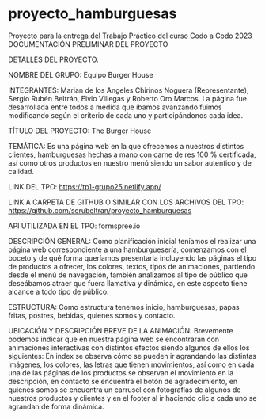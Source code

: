 # proyecto_hamburguesas
Proyecto para la entrega del Trabajo Práctico del curso Codo a Codo 2023
DOCUMENTACIÓN PRELIMINAR DEL PROYECTO 

DETALLES DEL PROYECTO.

NOMBRE DEL GRUPO:
Equipo Burger House

INTEGRANTES:
Marian de los Angeles Chirinos Noguera (Representante), Sergio Rubén Beltrán, Elvio Villegas y Roberto Oro Marcos. 
La página fue desarrollada entre todos a medida que íbamos avanzando fuimos modificando según el criterio de cada uno y participándonos cada idea.

TÍTULO DEL PROYECTO:
The Burger House

TEMÁTICA:
Es una página web en la que ofrecemos a nuestros distintos clientes, hamburguesas hechas a mano con carne de res 100 % certificada, así como otros productos en nuestro menú siendo un sabor autentico y de calidad.

LINK DEL TPO:
https://tp1-grupo25.netlify.app/

LINK A CARPETA DE GITHUB O SIMILAR CON LOS ARCHIVOS DEL TPO:
https://github.com/serubeltran/proyecto_hamburguesas

API UTILIZADA EN EL TPO:
formspree.io

DESCRIPCIÓN GENERAL:
Como planificación inicial teníamos el realizar una página web correspondiente a una hamburguesería, comenzamos con el boceto y de qué forma queríamos presentarla incluyendo las páginas el tipo de productos a ofrecer, los colores, textos, tipos de animaciones, partiendo desde el menú de navegación, también analizamos al tipo de público que deseábamos atraer que fuera llamativa y dinámica, en este aspecto tiene alcance a todo tipo de público.

ESTRUCTURA:
Como estructura tenemos inicio, hamburguesas, papas fritas, postres, bebidas, quienes somos y contacto.

UBICACIÓN Y DESCRIPCIÓN BREVE DE LA ANIMACIÓN:
Brevemente podemos indicar que en nuestra página web se encontraran con animaciones interactivas con distintos efectos siendo algunos de ellos los siguientes: En index se observa cómo se pueden ir agrandando las distintas imágenes, los colores, las letras que tienen movimientos, así como en cada una de las páginas de los productos se observan el movimiento en la descripción, en contacto se encuentra el botón de agradecimiento, en quienes somos se encuentra un carrusel con fotografías de algunos de nuestros productos y clientes y en el footer al ir haciendo clic a cada uno se agrandan de forma dinámica.
